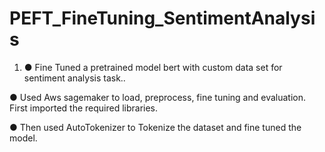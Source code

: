 # PEFT_FineTuning_SentimentAnalysis

1. ● Fine Tuned a pretrained model bert with custom data set for
sentiment analysis task..

● Used Aws sagemaker to load, preprocess, fine tuning and
evaluation. First imported the required libraries.

● Then used AutoTokenizer to Tokenize the dataset and fine
tuned the model.
